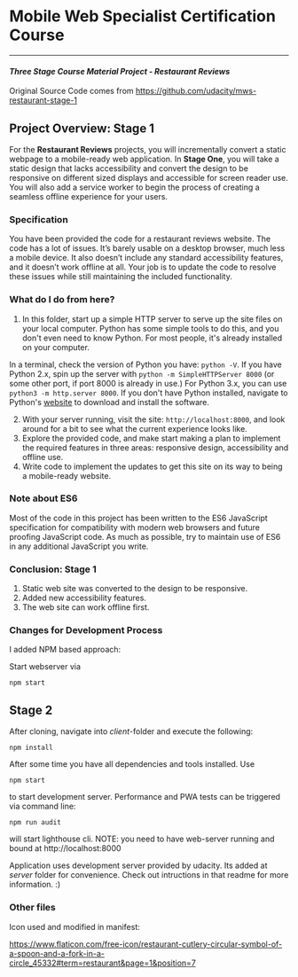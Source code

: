 # Mobile Web Specialist Certification Course
---
#### _Three Stage Course Material Project - Restaurant Reviews_

Original Source Code comes from https://github.com/udacity/mws-restaurant-stage-1

## Project Overview: Stage 1

For the **Restaurant Reviews** projects, you will incrementally convert a static webpage to a mobile-ready web application. In **Stage One**, you will take a static design that lacks accessibility and convert the design to be responsive on different sized displays and accessible for screen reader use. You will also add a service worker to begin the process of creating a seamless offline experience for your users.

### Specification

You have been provided the code for a restaurant reviews website. The code has a lot of issues. It’s barely usable on a desktop browser, much less a mobile device. It also doesn’t include any standard accessibility features, and it doesn’t work offline at all. Your job is to update the code to resolve these issues while still maintaining the included functionality.

### What do I do from here?

1. In this folder, start up a simple HTTP server to serve up the site files on your local computer. Python has some simple tools to do this, and you don't even need to know Python. For most people, it's already installed on your computer.

In a terminal, check the version of Python you have: `python -V`. If you have Python 2.x, spin up the server with `python -m SimpleHTTPServer 8000` (or some other port, if port 8000 is already in use.) For Python 3.x, you can use `python3 -m http.server 8000`. If you don't have Python installed, navigate to Python's [website](https://www.python.org/) to download and install the software.

2. With your server running, visit the site: `http://localhost:8000`, and look around for a bit to see what the current experience looks like.
3. Explore the provided code, and make start making a plan to implement the required features in three areas: responsive design, accessibility and offline use.
4. Write code to implement the updates to get this site on its way to being a mobile-ready website.

### Note about ES6

Most of the code in this project has been written to the ES6 JavaScript specification for compatibility with modern web browsers and future proofing JavaScript code. As much as possible, try to maintain use of ES6 in any additional JavaScript you write.

### Conclusion: Stage 1

1. Static web site was converted to the design to be responsive.
2. Added new accessibility features.
3. The web site can work offline first.

### Changes for Development Process

I added NPM based approach:

Start webserver via 

    npm start


## Stage 2

After cloning, navigate into *client*-folder and execute the following:

    npm install 

After some time you have all dependencies and tools installed. Use

    npm start 

to start development server. Performance and PWA tests can be triggered via command line: 

    npm run audit 

will start lighthouse cli. NOTE: you need to have web-server running and bound at http://localhost:8000 


Application uses development server provided by udacity. Its added at *server* folder for convenience. Check out intructions in that readme for more information. :)

### Other files

Icon used and modified in manifest:

https://www.flaticon.com/free-icon/restaurant-cutlery-circular-symbol-of-a-spoon-and-a-fork-in-a-circle_45332#term=restaurant&page=1&position=7

